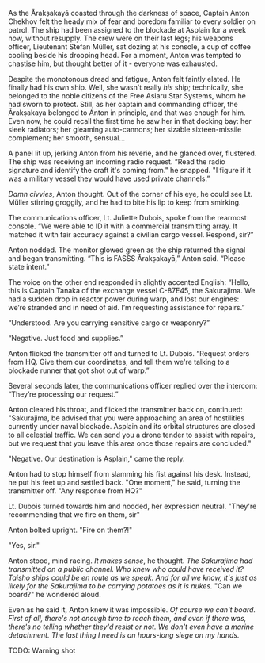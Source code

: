 As the Ārakṣakayā coasted through the darkness of space, Captain Anton Chekhov felt the heady mix of fear and boredom familiar to every soldier on patrol. The ship had been assigned to the blockade at Asplain for a week now, without resupply. The crew were on their last legs; his weapons officer, Lieutenant Stefan Müller, sat dozing at his console, a cup of coffee cooling beside his drooping head. For a moment, Anton was tempted to chastise him, but thought better of it - everyone was exhausted.

Despite the monotonous dread and fatigue, Anton felt faintly elated. He finally had his own ship. Well, she wasn't really *his* ship; technically, she belonged to the noble citizens of the Free Asiaru Star Systems, whom he had sworn to protect. Still, as her captain and commanding officer, the Ārakṣakaya belonged to Anton in principle, and that was enough for him. Even now, he could recall the first time he saw her in that docking bay: her sleek radiators; her gleaming auto-cannons; her sizable sixteen-missile complement; her smooth, sensual...

A panel lit up, jerking Anton from his reverie, and he glanced over, flustered. The ship was receiving an incoming radio request. “Read the radio signature and identify the craft it's coming from." he snapped. "I figure if it was a military vessel they would have used private channels.”

*Damn civvies*, Anton thought. Out of the corner of his eye, he could see Lt. Müller stirring groggily, and he had to bite his lip to keep from smirking.

The communications officer, Lt. Juliette Dubois, spoke from the rearmost console. “We were able to ID it with a commercial transmitting array. It matched it with fair accuracy against a civilian cargo vessel. Respond, sir?”

Anton nodded. The monitor glowed green as the ship returned the signal and began transmitting. “This is FASSS Ārakṣakayā,” Anton said. “Please state intent.”

The voice on the other end responded in slightly accented English: “Hello, this is Captain Tanaka of the exchange vessel C-87E45, the Sakurajima. We had a sudden drop in reactor power during warp, and lost our engines: we’re stranded and in need of aid. I’m requesting assistance for repairs.”

“Understood. Are you carrying sensitive cargo or weaponry?”

“Negative. Just food and supplies.”

Anton flicked the transmitter off and turned to Lt. Dubois. “Request orders from HQ. Give them our coordinates, and tell them we're talking to a blockade runner that got shot out of warp.”

Several seconds later, the communications officer replied over the intercom: “They’re processing our request.”

Anton cleared his throat, and flicked the transmitter back on, continued: "Sakurajima, be advised that you were approaching an area of hostilities currently under naval blockade. Asplain and its orbital structures are closed to all celestial traffic. We can send you a drone tender to assist with repairs, but we request that you leave this area once those repairs are concluded."

"Negative. Our destination is Asplain," came the reply.

Anton had to stop himself from slamming his fist against his desk. Instead, he put his feet up and settled back. "One moment," he said, turning the transmitter off. "Any response from HQ?"

Lt. Dubois turned towards him and nodded, her expression neutral. "They're recommending that we fire on them, sir"

Anton bolted upright. "Fire on them?!"

"Yes, sir."

Anton stood, mind racing. *It makes sense*, he thought. *The Sakurajima had transmitted on a public channel. Who knew who could have received it? Taisho ships could be en route as we speak. And for all we know, it's just as likely for the Sakurajima to be carrying potatoes as it is nukes.* "Can we board?" he wondered aloud.

Even as he said it, Anton knew it was impossible. *Of course we can't board. First of all, there's not enough time to reach them, and even if there was, there's no telling whether they'd resist or not. We don't even have a marine detachment. The last thing I need is an hours-long siege on my hands.*

TODO: Warning shot







